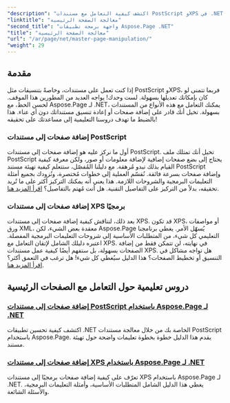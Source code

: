 ```yaml
---
"description": "اكتشف كيفية التعامل مع مستندات PostScript وXPS في .NET باستخدام Aspose.Page. اتبع دروسنا التعليمية لتحسين إمكانيات تطبيقك."
"linktitle": "معالجة الصفحة الرئيسية"
"second_title": "واجهة برمجة تطبيقات Aspose.Page .NET"
"title": "معالجة الصفحة الرئيسية"
"url": "/ar/page/net/master-page-manipulation/"
"weight": 29
---
```


## مقدمة

إذا كنت تعمل على مستندات، وخاصةً بتنسيقات مثل PostScript وXPS، فربما تتمنى لو كان بإمكانك تعديلها بسهولة. لست وحدك! يواجه العديد من المطورين هذا الموقف. لحسن الحظ، مع Aspose.Page لـ .NET، يمكنك التعامل مع هذه الأنواع من المستندات بسهولة. تخيل أنك قادر على إضافة صفحات أو إعادة تنسيق مستنداتك دون أي عناء. هذا بالضبط ما تهدف دروسنا التعليمية إلى مساعدتك على تحقيقه!

### إضافة صفحات إلى مستندات PostScript

أول ما نركز عليه هو إضافة صفحات إلى مستندات PostScript. تخيل أنك تمتلك ملف PostScript يحتاج إلى بضع صفحات إضافية لإضافة معلومات أو صور، ولكن معرفة كيفية القيام بذلك تبدو مُرهقة. مع دليلنا المُفصّل، ستتعلم كيفية تهيئة مستند PostScript وإضافة صفحات بسرعة فائقة. نُقسّم العملية إلى خطوات مُختصرة، ونُزودك بجميع أمثلة التعليمات البرمجية والشروحات اللازمة. هذا يعني أنه يمكنك التركيز أكثر على ما تُريد تحقيقه، بدلاً من التركيز على التفاصيل التقنية. هل أنت مُهتم بالتفاصيل؟ [اقرأ المزيد هنا](./add-page-to-postscript-document/).

### إضافة صفحات إلى مستندات XPS برمجيًا

بعد ذلك، لنناقش كيفية إضافة صفحات إلى مستندات XPS. قد تكون XPS، أو مواصفات ورق XML، معقدة بعض الشيء، لكن Aspose.Page يُسهّل الأمر. يغطي برنامجنا التعليمي كل شيء، من المتطلبات الأساسية إلى شروحات التعليمات البرمجية المفصلة. اعتبره دليلك الشامل لإتقان التعامل مع XPS. في نهايته، لن تتمكن فقط من إضافة الصفحات بسهولة، بل ستفهم أيضًا كيفية عمل مستندات XPS. هل تواجه مشاكل في التنسيق أو تخطيط الصفحات؟ هذا الدليل سيُغطي كل شيء! هل ترغب في التعمق أكثر؟ [اقرأ المزيد هنا](./adding-page-to-xps-document/).

## دروس تعليمية حول التعامل مع الصفحات الرئيسية
### [إضافة صفحات إلى مستندات PostScript باستخدام Aspose.Page لـ .NET](./add-page-to-postscript-document/)
اكتشف كيفية تحسين تطبيقات .NET الخاصة بك من خلال معالجة مستندات PostScript باستخدام Aspose.Page. يقدم هذا الدليل خطوة بخطوة تعليمات واضحة حول تهيئة مستند.
### [إضافة صفحات إلى مستندات XPS باستخدام Aspose.Page لـ .NET](./adding-page-to-xps-document/)
تعرّف على كيفية إضافة صفحات برمجيًا إلى مستندات XPS باستخدام Aspose.Page لـ .NET. يغطي هذا الدليل الشامل المتطلبات الأساسية، وأمثلة التعليمات البرمجية، والأسئلة الشائعة.